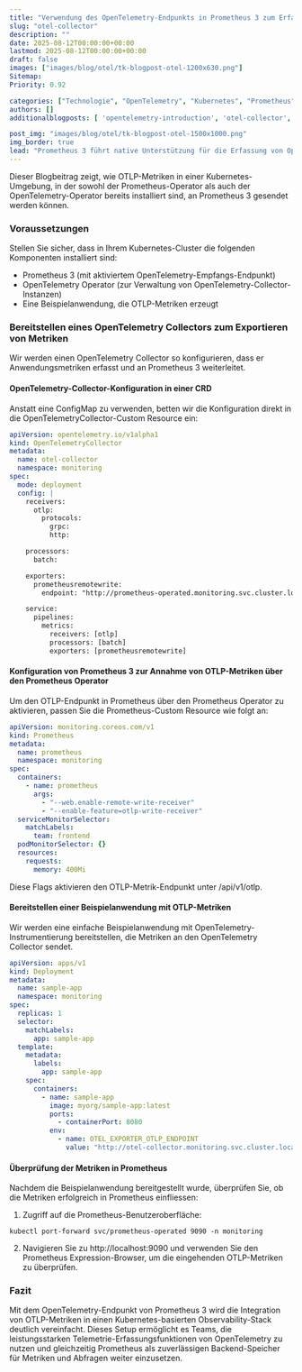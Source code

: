 ```yaml
---
title: "Verwendung des OpenTelemetry-Endpunkts in Prometheus 3 zum Erfassen von OTLP-Metriken in Kubernetes"
slug: "otel-collector"
description: ""
date: 2025-08-12T00:00:00+00:00
lastmod: 2025-08-12T00:00:00+00:00
draft: false
images: ["images/blog/otel/tk-blogpost-otel-1200x630.png"]
Sitemap:
Priority: 0.92

categories: ["Technologie", "OpenTelemetry", "Kubernetes", "Prometheus"]
authors: []
additionalblogposts: [ 'opentelemetry-introduction', 'otel-collector', 'otel-autoinstrumentation']

post_img: "images/blog/otel/tk-blogpost-otel-1500x1000.png"
img_border: true
lead: "Prometheus 3 führt native Unterstützung für die Erfassung von OpenTelemetry (OTLP) Metriken ein und ermöglicht so eine nahtlose Integration zwischen Prometheus und dem OpenTelemetry-Ökosystem."
---
```


Dieser Blogbeitrag zeigt, wie OTLP-Metriken in einer Kubernetes-Umgebung, in der sowohl der Prometheus-Operator als auch der OpenTelemetry-Operator bereits installiert sind, an Prometheus 3 gesendet werden können.

### Voraussetzungen

Stellen Sie sicher, dass in Ihrem Kubernetes-Cluster die folgenden Komponenten installiert sind:
* Prometheus 3 (mit aktiviertem OpenTelemetry-Empfangs-Endpunkt)
* OpenTelemetry Operator (zur Verwaltung von OpenTelemetry-Collector-Instanzen)
* Eine Beispielanwendung, die OTLP-Metriken erzeugt

### Bereitstellen eines OpenTelemetry Collectors zum Exportieren von Metriken

Wir werden einen OpenTelemetry Collector so konfigurieren, dass er Anwendungsmetriken erfasst und an Prometheus 3 weiterleitet.

#### OpenTelemetry-Collector-Konfiguration in einer CRD

Anstatt eine ConfigMap zu verwenden, betten wir die Konfiguration direkt in die OpenTelemetryCollector-Custom Resource ein:

```yaml
apiVersion: opentelemetry.io/v1alpha1
kind: OpenTelemetryCollector
metadata:
  name: otel-collector
  namespace: monitoring
spec:
  mode: deployment
  config: |
    receivers:
      otlp:
        protocols:
          grpc:
          http:

    processors:
      batch:

    exporters:
      prometheusremotewrite:
        endpoint: "http://prometheus-operated.monitoring.svc.cluster.local:9090/api/v1/otlp"

    service:
      pipelines:
        metrics:
          receivers: [otlp]
          processors: [batch]
          exporters: [prometheusremotewrite]
```

#### Konfiguration von Prometheus 3 zur Annahme von OTLP-Metriken über den Prometheus Operator

Um den OTLP-Endpunkt in Prometheus über den Prometheus Operator zu aktivieren, passen Sie die Prometheus-Custom Resource wie folgt an:

```yaml
apiVersion: monitoring.coreos.com/v1
kind: Prometheus
metadata:
  name: prometheus
  namespace: monitoring
spec:
  containers:
    - name: prometheus
      args:
        - "--web.enable-remote-write-receiver"
        - "--enable-feature=otlp-write-receiver"
  serviceMonitorSelector:
    matchLabels:
      team: frontend
  podMonitorSelector: {}
  resources:
    requests:
      memory: 400Mi
```

Diese Flags aktivieren den OTLP-Metrik-Endpunkt unter /api/v1/otlp.

#### Bereitstellen einer Beispielanwendung mit OTLP-Metriken

Wir werden eine einfache Beispielanwendung mit OpenTelemetry-Instrumentierung bereitstellen, die Metriken an den OpenTelemetry Collector sendet.

```yaml
apiVersion: apps/v1
kind: Deployment
metadata:
  name: sample-app
  namespace: monitoring
spec:
  replicas: 1
  selector:
    matchLabels:
      app: sample-app
  template:
    metadata:
      labels:
        app: sample-app
    spec:
      containers:
        - name: sample-app
          image: myorg/sample-app:latest
          ports:
            - containerPort: 8080
          env:
            - name: OTEL_EXPORTER_OTLP_ENDPOINT
              value: "http://otel-collector.monitoring.svc.cluster.local:4317"
```

#### Überprüfung der Metriken in Prometheus

Nachdem die Beispielanwendung bereitgestellt wurde, überprüfen Sie, ob die Metriken erfolgreich in Prometheus einfliessen:

1. Zugriff auf die Prometheus-Benutzeroberfläche:
```shell
kubectl port-forward svc/prometheus-operated 9090 -n monitoring
```
2. Navigieren Sie zu http://localhost:9090 und verwenden Sie den Prometheus Expression-Browser, um die eingehenden OTLP-Metriken zu überprüfen.

### Fazit

Mit dem OpenTelemetry-Endpunkt von Prometheus 3 wird die Integration von OTLP-Metriken in einen Kubernetes-basierten Observability-Stack deutlich vereinfacht. Dieses Setup ermöglicht es Teams, die leistungsstarken Telemetrie-Erfassungsfunktionen von OpenTelemetry zu nutzen und gleichzeitig Prometheus als zuverlässigen Backend-Speicher für Metriken und Abfragen weiter einzusetzen.



